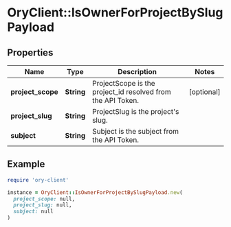 # OryClient::IsOwnerForProjectBySlugPayload

## Properties

| Name | Type | Description | Notes |
| ---- | ---- | ----------- | ----- |
| **project_scope** | **String** | ProjectScope is the project_id resolved from the API Token. | [optional] |
| **project_slug** | **String** | ProjectSlug is the project&#39;s slug. |  |
| **subject** | **String** | Subject is the subject from the API Token. |  |

## Example

```ruby
require 'ory-client'

instance = OryClient::IsOwnerForProjectBySlugPayload.new(
  project_scope: null,
  project_slug: null,
  subject: null
)
```

